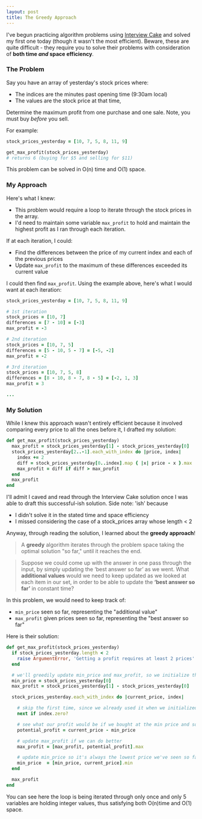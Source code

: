 ```yaml
---
layout: post
title: The Greedy Approach
---
```


I've begun practicing algorithm problems using [Interview Cake](https://www.interviewcake.com) and solved my first one today (though it wasn't the most efficient). Beware, these are quite difficult - they require you to solve their problems with consideration of **both time *and* space efficiency**.

### The Problem
Say you have an array of yesterday's stock prices where:
- The indices are the minutes past opening time (9:30am local)
- The values are the stock price at that time,

Determine the maximum profit from one purchase and one sale. Note, you must buy *before* you sell.

For example:

```ruby
stock_prices_yesterday = [10, 7, 5, 8, 11, 9]

get_max_profit(stock_prices_yesterday)
# returns 6 (buying for $5 and selling for $11)
```

This problem can be solved in O(n) time and O(1) space.

### My Approach
Here's what I knew:
- This problem would require a loop to iterate through the stock prices in the array.
- I'd need to maintain some variable `max_profit` to hold and maintain the highest profit as I ran through each iteration.

If at each iteration, I could:
- Find the differences between the price of my current index and each of the previous prices
- Update `max_profit` to the maximum of these differences exceeded its current value

I could then find `max_profit`. Using the example above, here's what I would want at each iteration:

```ruby
stock_prices_yesterday = [10, 7, 5, 8, 11, 9]

# 1st iteration
stock_prices = [10, 7]
differences = [7 - 10] = [-3]
max_profit = -3

# 2nd iteration
stock_prices = [10, 7, 5]
differences = [5 - 10, 5 - 7] = [-5, -2]
max_profit = -2

# 3rd iteration
stock_prices = [10, 7, 5, 8]
differences = [8 - 10, 8 - 7, 8 - 5] = [-2, 1, 3]
max_profit = 3

...
```

### My Solution

While I knew this approach wasn't entirely efficient because it involved comparing every price to all the ones before it, I drafted my solution:

```ruby
def get_max_profit(stock_prices_yesterday)
  max_profit = stock_prices_yesterday[1] - stock_prices_yesterday[0]
  stock_prices_yesterday[2..-1].each_with_index do |price, index|
    index += 2
    diff = stock_prices_yesterday[0..index].map { |x| price - x }.max
    max_profit = diff if diff > max_profit
  end
  max_profit
end
```

I'll admit I caved and read through the Interview Cake solution once I was able to draft this successful-ish solution. Side note: 'ish' because
- I didn't solve it in the stated time and space efficiency
- I missed considering the case of a stock_prices array whose length < 2

Anyway, through reading the solution, I learned about the **greedy approach**!

> A **greedy** algorithm iterates through the problem space taking the
optimal solution "so far," until it reaches the end.

> Suppose we could come up with the answer in one pass through the input, by simply updating the ‘best answer so far’ as we went. What **additional values** would we need to keep updated as we looked at each item in our set, in order to be able to update the **‘best answer so far’** in constant time?

In this problem, we would need to keep track of:
- `min_price` seen so far, representing the "additional value"
- `max_profit` given prices seen so far, representing the "best answer so far"

Here is their solution:

```ruby
def get_max_profit(stock_prices_yesterday)
  if stock_prices_yesterday.length < 2
    raise ArgumentError, 'Getting a profit requires at least 2 prices'
  end

  # we'll greedily update min_price and max_profit, so we initialize them to the first price and the first possible profit
  min_price = stock_prices_yesterday[0]
  max_profit = stock_prices_yesterday[1] - stock_prices_yesterday[0]

  stock_prices_yesterday.each_with_index do |current_price, index|

    # skip the first time, since we already used it when we initialized min_price and max_profit
    next if index.zero?

    # see what our profit would be if we bought at the min price and sold at the current price
    potential_profit = current_price - min_price

    # update max_profit if we can do better
    max_profit = [max_profit, potential_profit].max

    # update min_price so it's always the lowest price we've seen so far
    min_price  = [min_price, current_price].min
  end

  max_profit
end
```

You can see here the loop is being iterated through only once and
only 5 variables are holding integer values, thus satisfying both O(n)time and O(1) space.
